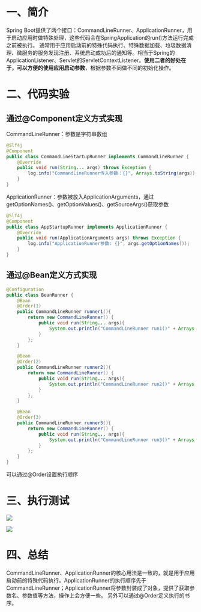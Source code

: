 # 一、简介

Spring Boot提供了两个接口：CommandLineRunner、ApplicationRunner，用于启动应用时做特殊处理，这些代码会在SpringApplication的run()方法运行完成之前被执行。
通常用于应用启动前的特殊代码执行、特殊数据加载、垃圾数据清理、微服务的服务发现注册、系统启动成功后的通知等。相当于Spring的ApplicationListener、Servlet的ServletContextListener。**使用二者的好处在于，可以方便的使用应用启动参数**，根据参数不同做不同的初始化操作。

# 二、代码实验

## 通过@Component定义方式实现

CommandLineRunner：参数是字符串数组

```java
@Slf4j
@Component
public class CommandLineStartupRunner implements CommandLineRunner {
    @Override
    public void run(String... args) throws Exception {
        log.info("CommandLineRunner传入参数：{}", Arrays.toString(args));
    }
}
```

ApplicationRunner：参数被放入ApplicationArguments，通过getOptionNames()、getOptionValues()、getSourceArgs()获取参数

```java
@Slf4j
@Component
public class AppStartupRunner implements ApplicationRunner {
    @Override
    public void run(ApplicationArguments args) throws Exception {
        log.info("ApplicationRunner参数: {}", args.getOptionNames());
    }
}
```

## 通过@Bean定义方式实现

```java
@Configuration
public class BeanRunner {
    @Bean
    @Order(1)
    public CommandLineRunner runner1(){
        return new CommandLineRunner() {
            public void run(String... args){
                System.out.println("CommandLineRunner run1()" + Arrays.toString(args));
            }
        };
    }

    @Bean
    @Order(2)
    public CommandLineRunner runner2(){
        return new CommandLineRunner() {
            public void run(String... args){
                System.out.println("CommandLineRunner run2()" + Arrays.toString(args));
            }
        };
    }

    @Bean
    @Order(3)
    public CommandLineRunner runner3(){
        return new CommandLineRunner() {
            public void run(String... args){
                System.out.println("CommandLineRunner run3()" + Arrays.toString(args));
            }
        };
    }
}
```

可以通过@Order设置执行顺序

# 三、执行测试

![](https://cdn.jsdelivr.net/gh/krislinzhao/IMGcloud/img/20200426154941.png)

![](https://cdn.jsdelivr.net/gh/krislinzhao/IMGcloud/img/20200426155029.png)

# 四、总结

CommandLineRunner、ApplicationRunner的核心用法是一致的，就是用于应用启动前的特殊代码执行。ApplicationRunner的执行顺序先于CommandLineRunner；ApplicationRunner将参数封装成了对象，提供了获取参数名、参数值等方法，操作上会方便一些。
另外可以通过@Order定义执行的书序。